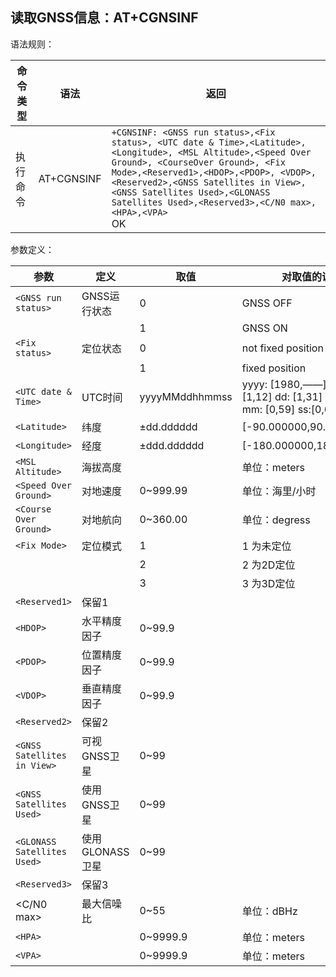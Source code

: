 ## 读取GNSS信息：AT+CGNSINF

语法规则：

| 命令类型 | 语法       | 返回                                                         |
| -------- | ---------- | ------------------------------------------------------------ |
| 执行命令 | AT+CGNSINF | `+CGNSINF: <GNSS run status>,<Fix status>, <UTC date & Time>,<Latitude>,<Longitude>, <MSL Altitude>,<Speed Over Ground>, <CourseOver Ground>, <Fix Mode>,<Reserved1>,<HDOP>,<PDOP>, <VDOP>,<Reserved2>,<GNSS Satellites in View>, <GNSS Satellites Used>,<GLONASS Satellites Used>,<Reserved3>,<C/N0 max>,<HPA>,<VPA> `<br>OK |

 

参数定义：

| 参数                        | 定义            | 取值           | 对取值的说明                                                 |
| --------------------------- | --------------- | -------------- | ------------------------------------------------------------ |
| `<GNSS run status>`         | GNSS运行状态    | 0              | GNSS OFF                                                     |
|                             |                 | 1              | GNSS ON                                                      |
| `<Fix status>`              | 定位状态        | 0              | not fixed position                                           |
|                             |                 | 1              | fixed position                                               |
| `<UTC date & Time>`         | UTC时间         | yyyyMMddhhmmss | yyyy: [1980,——] MM : [1,12] dd: [1,31] hh: [0,23] mm: [0,59] ss:[0,60] |
| `<Latitude>`                | 纬度            | ±dd.dddddd     | [-90.000000,90.000000]                                       |
| `<Longitude>`               | 经度            | ±ddd.dddddd    | [-180.000000,180.000000]                                     |
| `<MSL Altitude>`            | 海拔高度        |                | 单位：meters                                                 |
| `<Speed Over Ground>`       | 对地速度        | 0~999.99       | 单位：海里/小时                                              |
| `<Course Over Ground>`      | 对地航向        | 0~360.00       | 单位：degress                                                |
| `<Fix Mode>`                | 定位模式        | 1              | 1 为未定位                                                   |
|                             |                 | 2              | 2 为2D定位                                                   |
|                             |                 | 3              | 3 为3D定位                                                   |
| `<Reserved1>`               | 保留1           |                |                                                              |
| `<HDOP>`                    | 水平精度因子    | 0~99.9         |                                                              |
| `<PDOP>`                    | 位置精度因子    | 0~99.9         |                                                              |
| `<VDOP>`                    | 垂直精度因子    | 0~99.9         |                                                              |
| `<Reserved2>`               | 保留2           |                |                                                              |
| `<GNSS Satellites in View>` | 可视GNSS卫星    | 0~99           |                                                              |
| `<GNSS Satellites Used>`    | 使用GNSS卫星    | 0~99           |                                                              |
| `<GLONASS Satellites Used>` | 使用GLONASS卫星 | 0~99           |                                                              |
| `<Reserved3>`               | 保留3           |                |                                                              |
| <C/N0 max>                  | 最大信噪比      | 0~55           | 单位：dBHz                                                   |
| `<HPA>`                     |                 | 0~9999.9       | 单位：meters                                                 |
| `<VPA>`                     |                 | 0~9999.9       | 单位：meters                                                 |
